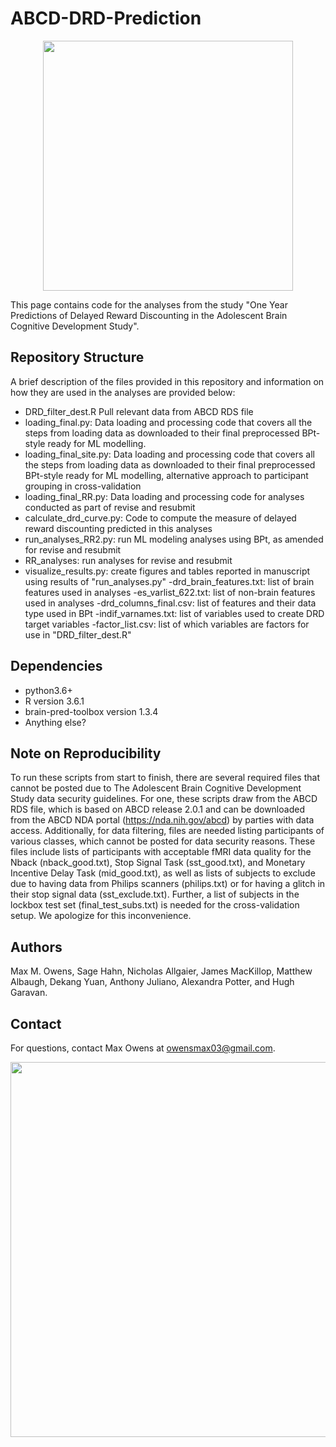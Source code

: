 # ABCD-DRD-Prediction

<p align="center">
  <img width="400" src="https://raw.githubusercontent.com/sahahn/Parcs_Project/master/data/abcd-study-logo.png">
</p>

This page contains code for the analyses from the study "One Year Predictions of Delayed Reward Discounting in the Adolescent Brain Cognitive Development Study". 

## Repository Structure

A brief description of the files provided in this repository and information on how they are used in the analyses are provided below:

- DRD_filter_dest.R Pull relevant data from ABCD RDS file
- loading_final.py: Data loading and processing code that covers all the steps from loading data as downloaded to their final preprocessed BPt-style ready for ML modelling.
- loading_final_site.py: Data loading and processing code that covers all the steps from loading data as downloaded to their final preprocessed BPt-style ready for ML modelling, alternative approach to participant grouping in cross-validation
- loading_final_RR.py: Data loading and processing code for analyses conducted as part of revise and resubmit
- calculate_drd_curve.py: Code to compute the measure of delayed reward discounting predicted in this analyses
- run_analyses_RR2.py: run ML modeling analyses using BPt, as amended for revise and resubmit
- RR_analyses: run analyses for revise and resubmit
- visualize_results.py: create figures and tables reported in manuscript using results of "run_analyses.py"
-drd_brain_features.txt: list of brain features used in analyses
-es_varlist_622.txt: list of non-brain features used in analyses
-drd_columns_final.csv: list of features and their data type used in BPt
-indif_varnames.txt: list of variables used to create DRD target variables
-factor_list.csv: list of which variables are factors for use in "DRD_filter_dest.R"

## Dependencies

- python3.6+
- R version 3.6.1
- brain-pred-toolbox version 1.3.4
- Anything else?
  

## Note on Reproducibility 

To run these scripts from start to finish, there are several required files that cannot be posted due to The Adolescent Brain Cognitive Development Study data security guidelines. For one, these scripts draw from the ABCD RDS file, which is based on ABCD release 2.0.1 and can be downloaded from the ABCD NDA portal (https://nda.nih.gov/abcd) by parties with data access. Additionally, for data filtering, files are needed listing participants of various classes, which cannot be posted for data security reasons. These files include lists of participants with acceptable fMRI data quality for the Nback (nback_good.txt), Stop Signal Task (sst_good.txt), and Monetary Incentive Delay Task (mid_good.txt), as well as lists of subjects to exclude due to having data from Philips scanners (philips.txt) or for having a glitch in their stop signal data (sst_exclude.txt). Further, a list of subjects in the lockbox test set (final_test_subs.txt) is needed for the cross-validation setup. We apologize for this inconvenience.

## Authors

Max M. Owens, Sage Hahn, Nicholas Allgaier, James MacKillop, Matthew Albaugh, Dekang Yuan, Anthony Juliano, Alexandra Potter, and Hugh Garavan.

## Contact

For questions, contact Max Owens at owensmax03@gmail.com.


<p align="center">
  <img width="600" src="https://raw.githubusercontent.com/sahahn/Parcs_Project/master/data/t32_logo.png">
</p>
